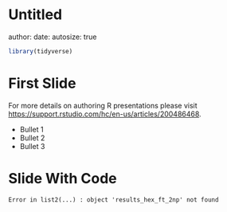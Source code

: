 Untitled
========================================================
author: 
date: 
autosize: true


```r
library(tidyverse)
```

First Slide
========================================================

For more details on authoring R presentations please visit <https://support.rstudio.com/hc/en-us/articles/200486468>.

- Bullet 1
- Bullet 2
- Bullet 3

Slide With Code
========================================================





```
Error in list2(...) : object 'results_hex_ft_2np' not found
```
